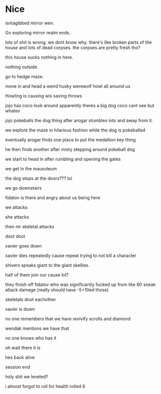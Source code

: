 # Nice

isntagibbed mirror wen.

Go exploring mirror realm ends.

lots of shit is wrong. we dont know why. there's like broken parts of the house and lots of dead corpses. the corpses are pretty fresh tho?

this house sucks nothing in here.

nothing outside.

go to hedge maze.

move in and head a weird husky werewolf howl all around us

Howling is causing wis saving throws

jojo has coco look around apparently theres a big dog coco cant see but whatev

jojo pokeballs the dog thing after arogar stumbles into and away from it.

we explore the maze in hilarious fashion while the dog is pokeballed

eventually arogar finds one place to put the medallion key thing

he then finds another after misty stepping around pokeball dog

we start to head in after rumbling and opening the gates

we get in the mausoleum 

the dog stops at the doors??? lol

we go downstairs

fidatov is there and angry about us being here

we attacks

she attacks

then mr skeletal attacks

doot doot

xavier goes down

xavier dies repeatedly cause repeat trying to not kill a character

shivers speaks giant to the giant skellies.

half of them join our cause lol?

they finish off fidatov who was significantly fucked up from like 80 sneak attack damage (really should have -5+10ed those)

skeletals doot eachother

xavier is down

no one remembers that we have revivify scrolls and diamond

wendak mentions we have that

no one knows who has it

oh wait there it is

hes back alive

session end

holy shit we leveled?

i almost forgot to roll for health rolled 8
